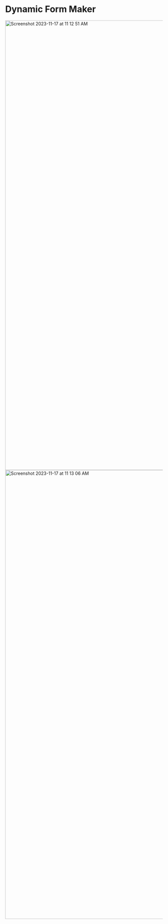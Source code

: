 # Dynamic Form Maker
<img width="1438" alt="Screenshot 2023-11-17 at 11 12 51 AM" src="https://github.com/Subhkirti/form-maker/assets/89776606/055e9371-0d0c-4663-82df-dda117a76f8c">
<img width="1436" alt="Screenshot 2023-11-17 at 11 13 06 AM" src="https://github.com/Subhkirti/form-maker/assets/89776606/56cffc19-1c2f-4616-9f6d-0c423c2b0f1b">
